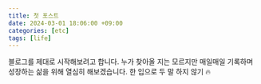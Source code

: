 ```yaml
---
title: 첫 포스트
date: 2024-03-01 18:06:00 +09:00
categories: [etc]
tags: [life]
---
```


블로그를 제대로 시작해보려고 합니다. 누가 찾아올 지는 모르지만 매일매일 기록하며 성장하는 삶을 위해 열심히 해보겠습니다. 한 입으로 두 말 하지 않기 🔥
